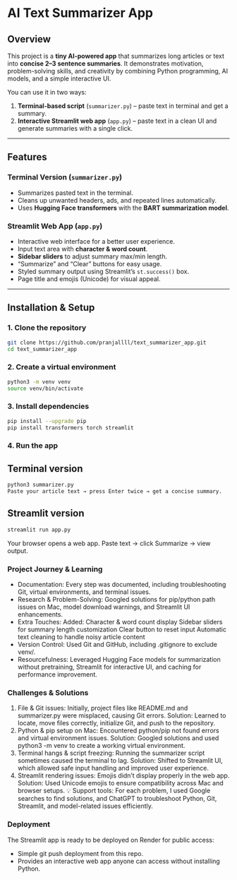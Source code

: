 # AI Text Summarizer App

## Overview
This project is a **tiny AI-powered app** that summarizes long articles or text into **concise 2–3 sentence summaries**. It demonstrates motivation, problem-solving skills, and creativity by combining Python programming, AI models, and a simple interactive UI.

You can use it in two ways:
1. **Terminal-based script** (`summarizer.py`) – paste text in terminal and get a summary.
2. **Interactive Streamlit web app** (`app.py`) – paste text in a clean UI and generate summaries with a single click.

---

## Features

### Terminal Version (`summarizer.py`)
- Summarizes pasted text in the terminal.
- Cleans up unwanted headers, ads, and repeated lines automatically.
- Uses **Hugging Face transformers** with the **BART summarization model**.

### Streamlit Web App (`app.py`)
- Interactive web interface for a better user experience.
- Input text area with **character & word count**.
- **Sidebar sliders** to adjust summary max/min length.
- “Summarize” and “Clear” buttons for easy usage.
- Styled summary output using Streamlit’s `st.success()` box.
- Page title and emojis (Unicode) for visual appeal.

---

## Installation & Setup

### 1. Clone the repository
```bash
git clone https://github.com/pranjallll/text_summarizer_app.git
cd text_summarizer_app
```

### 2. Create a virtual environment
```bash
python3 -m venv venv
source venv/bin/activate
```
### 3. Install dependencies
```bash
pip install --upgrade pip
pip install transformers torch streamlit
```
### 4. Run the app
## Terminal version
```bash
python3 summarizer.py
Paste your article text → press Enter twice → get a concise summary.
```
## Streamlit version
```bash
streamlit run app.py
```
Your browser opens a web app. Paste text → click Summarize → view output.

### Project Journey & Learning
- Documentation: Every step was documented, including troubleshooting Git, virtual environments, and terminal issues.
- Research & Problem-Solving: Googled solutions for pip/python path issues on Mac, model download warnings, and Streamlit UI enhancements.
- Extra Touches: Added:
Character & word count display
Sidebar sliders for summary length customization
Clear button to reset input
Automatic text cleaning to handle noisy article content
- Version Control: Used Git and GitHub, including .gitignore to exclude venv/.
- Resourcefulness: Leveraged Hugging Face models for summarization without pretraining, Streamlit for interactive UI, and caching for performance improvement.

### Challenges & Solutions
1. File & Git issues: Initially, project files like README.md and summarizer.py were misplaced, causing Git errors.
Solution: Learned to locate, move files correctly, initialize Git, and push to the repository.
2. Python & pip setup on Mac: Encountered python/pip not found errors and virtual environment issues.
Solution: Googled solutions and used python3 -m venv to create a working virtual environment.
3. Terminal hangs & script freezing: Running the summarizer script sometimes caused the terminal to lag.
Solution: Shifted to Streamlit UI, which allowed safe input handling and improved user experience.
4. Streamlit rendering issues: Emojis didn’t display properly in the web app.
Solution: Used Unicode emojis to ensure compatibility across Mac and browser setups.
💡 Support tools: For each problem, I used Google searches to find solutions, and ChatGPT to troubleshoot Python, Git, Streamlit, and model-related issues efficiently.

### Deployment
The Streamlit app is ready to be deployed on Render for public access:
- Simple git push deployment from this repo.
- Provides an interactive web app anyone can access without installing Python.

